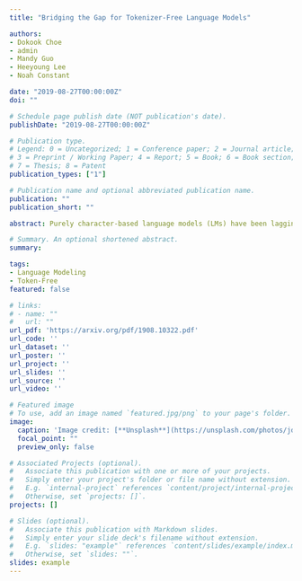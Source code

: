 ```yaml
---
title: "Bridging the Gap for Tokenizer-Free Language Models"

authors:
- Dokook Choe
- admin
- Mandy Guo
- Heeyoung Lee
- Noah Constant

date: "2019-08-27T00:00:00Z"
doi: ""

# Schedule page publish date (NOT publication's date).
publishDate: "2019-08-27T00:00:00Z"

# Publication type.
# Legend: 0 = Uncategorized; 1 = Conference paper; 2 = Journal article;
# 3 = Preprint / Working Paper; 4 = Report; 5 = Book; 6 = Book section;
# 7 = Thesis; 8 = Patent
publication_types: ["1"]

# Publication name and optional abbreviated publication name.
publication: ""
publication_short: ""

abstract: Purely character-based language models (LMs) have been lagging in quality on large scale datasets, and current state-of-the-art LMs rely on word tokenization. It has been assumed that injecting the prior knowledge of a tokenizer into the model is essential to achieving competitive results. In this paper, we show that contrary to this conventional wisdom, tokenizer-free LMs with sufficient capacity can achieve competitive performance on a large scale dataset. We train a vanilla transformer network with 40 self-attention layers on the One Billion Word (lm1b) benchmark and achieve a new state of the art for tokenizer-free LMs, pushing these models to be on par with their word-based counterparts.

# Summary. An optional shortened abstract.
summary:

tags:
- Language Modeling
- Token-Free
featured: false

# links:
# - name: ""
#   url: ""
url_pdf: 'https://arxiv.org/pdf/1908.10322.pdf'
url_code: ''
url_dataset: ''
url_poster: ''
url_project: ''
url_slides: ''
url_source: ''
url_video: ''

# Featured image
# To use, add an image named `featured.jpg/png` to your page's folder. 
image:
  caption: 'Image credit: [**Unsplash**](https://unsplash.com/photos/jdD8gXaTZsc)'
  focal_point: ""
  preview_only: false

# Associated Projects (optional).
#   Associate this publication with one or more of your projects.
#   Simply enter your project's folder or file name without extension.
#   E.g. `internal-project` references `content/project/internal-project/index.md`.
#   Otherwise, set `projects: []`.
projects: []

# Slides (optional).
#   Associate this publication with Markdown slides.
#   Simply enter your slide deck's filename without extension.
#   E.g. `slides: "example"` references `content/slides/example/index.md`.
#   Otherwise, set `slides: ""`.
slides: example
---
```

